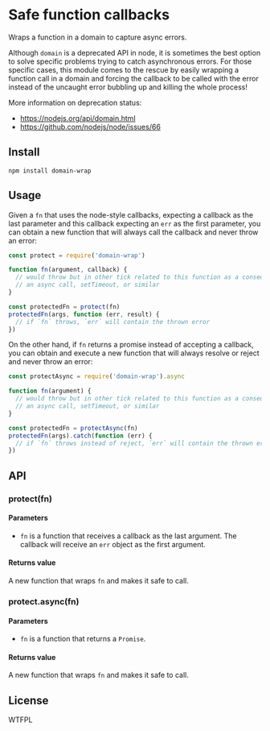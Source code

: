# Safe function callbacks

Wraps a function in a domain to capture async errors.

Although `domain` is a deprecated API in node, it is sometimes the best option to solve specific problems trying to catch asynchronous errors. For those specific cases, this module comes to the rescue by easily wrapping a function call in a domain and forcing the callback to be called with the error instead of the uncaught error bubbling up and killing the whole process!

More information on deprecation status:
- https://nodejs.org/api/domain.html
- https://github.com/nodejs/node/issues/66

## Install

```
npm install domain-wrap
```

## Usage

Given a `fn` that uses the node-style callbacks, expecting a callback as the last parameter and this callback expecting an `err` as the first parameter, you can obtain a new function that will always call the callback and never throw an error:

```js
const protect = require('domain-wrap')

function fn(argument, callback) {
  // would throw but in other tick related to this function as a consequence of
  // an async call, setTimeout, or similar
}

const protectedFn = protect(fn)
protectedFn(args, function (err, result) {
  // if `fn` throws, `err` will contain the thrown error
})
```

On the other hand, if `fn` returns a promise instead of accepting a callback, you can obtain and execute a new function that will always resolve or reject and never throw an error:

```js
const protectAsync = require('domain-wrap').async

function fn(argument) {
  // would throw but in other tick related to this function as a consequence of
  // an async call, setTimeout, or similar
}

const protectedFn = protectAsync(fn)
protectedFn(args).catch(function (err) {
  // if `fn` throws instead of reject, `err` will contain the thrown error
})
```

## API

### protect(fn)

#### Parameters

* `fn` is a function that receives a callback as the last argument. The callback will receive an `err` object as the first argument.

#### Returns value

A new function that wraps `fn` and makes it safe to call.

### protect.async(fn)

#### Parameters

* `fn` is a function that returns a `Promise`.

#### Returns value

A new function that wraps `fn` and makes it safe to call.

## License

WTFPL
